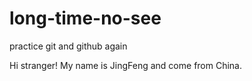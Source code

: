 # long-time-no-see
practice git and github again

Hi stranger!
  My name is JingFeng and come from China. 
